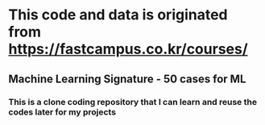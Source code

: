 # This code and data is originated from https://fastcampus.co.kr/courses/
## Machine Learning Signature - 50 cases for ML
### This is a clone coding repository that I can learn and reuse the codes later for my projects
